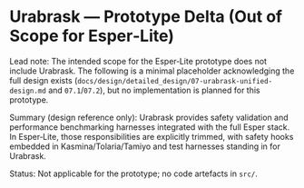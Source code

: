 # Urabrask — Prototype Delta (Out of Scope for Esper‑Lite)

Lead note: The intended scope for the Esper‑Lite prototype does not include Urabrask. The following is a minimal placeholder acknowledging the full design exists (`docs/design/detailed_design/07-urabrask-unified-design.md` and `07.1`/`07.2`), but no implementation is planned for this prototype.

Summary (design reference only): Urabrask provides safety validation and performance benchmarking harnesses integrated with the full Esper stack. In Esper‑Lite, those responsibilities are explicitly trimmed, with safety hooks embedded in Kasmina/Tolaria/Tamiyo and test harnesses standing in for Urabrask.

Status: Not applicable for the prototype; no code artefacts in `src/`.

